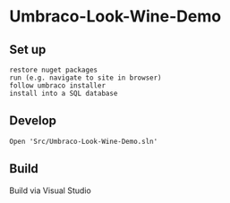 Umbraco-Look-Wine-Demo
==============

## Set up

    restore nuget packages
	run (e.g. navigate to site in browser)
	follow umbraco installer
	install into a SQL database

## Develop

    Open 'Src/Umbraco-Look-Wine-Demo.sln'

## Build

   Build via Visual Studio
